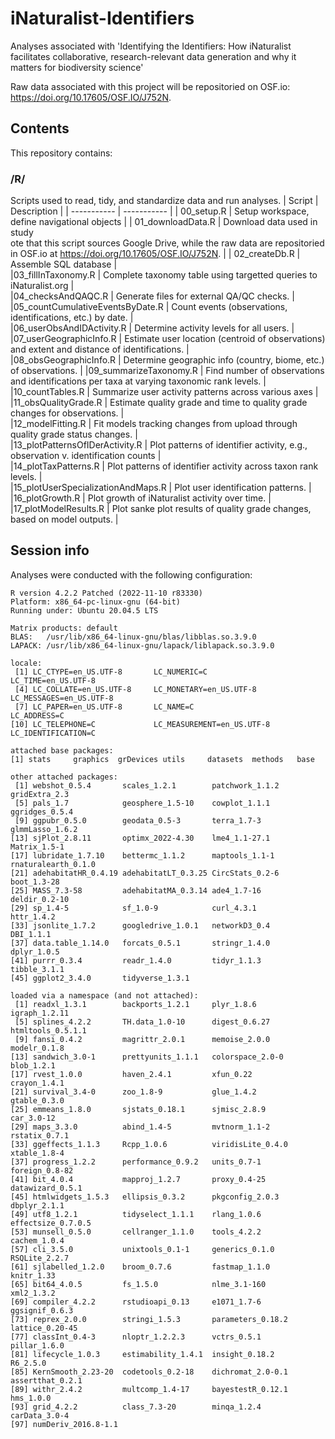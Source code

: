 # iNaturalist-Identifiers
Analyses associated with 'Identifying the Identifiers: How iNaturalist facilitates collaborative, research-relevant data generation and why it matters for biodiversity science'

Raw data associated with this project will be repositoried on OSF.io:  https://doi.org/10.17605/OSF.IO/J752N.
## Contents

This repository contains:
### /R/
Scripts used to read, tidy, and standardize data and run analyses.
| Script                                 | Description |
| -----------                            | ----------- |
| 00_setup.R                             | Setup workspace, define navigational objects |
| 01_downloadData.R                      | Download data used in study <br>ote that this script sources Google Drive, while the raw data are repositoried in OSF.io at https://doi.org/10.17605/OSF.IO/J752N</i>. |
| 02_createDb.R                          | Assemble SQL database |                  
|03_fillInTaxonomy.R                     | Complete taxonomy table using targetted queries to iNaturalist.org |   
|04_checksAndQAQC.R                      | Generate files for external QA/QC checks. |                        
|05_countCumulativeEventsByDate.R        | Count events (observations, identifications, etc.) by date. |                                        
|06_userObsAndIDActivity.R               | Determine activity levels for all users. |                                                
|07_userGeographicInfo.R                 | Estimate user location (centroid of observations) and extent and distance of identifications. |            
|08_obsGeographicInfo.R                  | Determine geographic info (country, biome, etc.) of observations. | 
|09_summarizeTaxonomy.R                  | Find number of observations and identifications per taxa at varying taxonomic rank levels. |  
|10_countTables.R                        | Summarize user activity patterns across various axes |                                               
|11_obsQualityGrade.R                    | Estimate quality grade and time to quality grade changes for observations. |                              
|12_modelFitting.R                       | Fit models tracking changes from upload through quality grade status changes. |  
|13_plotPatternsOfIDerActivity.R         | Plot patterns of identifier activity, e.g., observation v. identification counts |             
|14_plotTaxPatterns.R                    | Plot patterns of identifier activity across taxon rank levels. |   
|15_plotUserSpecializationAndMaps.R      | Plot user identification patterns. |              
|16_plotGrowth.R                         | Plot growth of iNaturalist activity over time. |             
|17_plotModelResults.R                   | Plot sanke plot results of quality grade changes, based on model outputs. |


## Session info
Analyses were conducted with the following configuration:
```
R version 4.2.2 Patched (2022-11-10 r83330)
Platform: x86_64-pc-linux-gnu (64-bit)
Running under: Ubuntu 20.04.5 LTS

Matrix products: default
BLAS:   /usr/lib/x86_64-linux-gnu/blas/libblas.so.3.9.0
LAPACK: /usr/lib/x86_64-linux-gnu/lapack/liblapack.so.3.9.0

locale:
 [1] LC_CTYPE=en_US.UTF-8       LC_NUMERIC=C               LC_TIME=en_US.UTF-8       
 [4] LC_COLLATE=en_US.UTF-8     LC_MONETARY=en_US.UTF-8    LC_MESSAGES=en_US.UTF-8   
 [7] LC_PAPER=en_US.UTF-8       LC_NAME=C                  LC_ADDRESS=C              
[10] LC_TELEPHONE=C             LC_MEASUREMENT=en_US.UTF-8 LC_IDENTIFICATION=C       

attached base packages:
[1] stats     graphics  grDevices utils     datasets  methods   base     

other attached packages:
 [1] webshot_0.5.4       scales_1.2.1        patchwork_1.1.2     gridExtra_2.3      
 [5] pals_1.7            geosphere_1.5-10    cowplot_1.1.1       ggridges_0.5.4     
 [9] ggpubr_0.5.0        geodata_0.5-3       terra_1.7-3         glmmLasso_1.6.2    
[13] sjPlot_2.8.11       optimx_2022-4.30    lme4_1.1-27.1       Matrix_1.5-1       
[17] lubridate_1.7.10    bettermc_1.1.2      maptools_1.1-1      rnaturalearth_0.1.0
[21] adehabitatHR_0.4.19 adehabitatLT_0.3.25 CircStats_0.2-6     boot_1.3-28        
[25] MASS_7.3-58         adehabitatMA_0.3.14 ade4_1.7-16         deldir_0.2-10      
[29] sp_1.4-5            sf_1.0-9            curl_4.3.1          httr_1.4.2         
[33] jsonlite_1.7.2      googledrive_1.0.1   networkD3_0.4       DBI_1.1.1          
[37] data.table_1.14.0   forcats_0.5.1       stringr_1.4.0       dplyr_1.0.5        
[41] purrr_0.3.4         readr_1.4.0         tidyr_1.1.3         tibble_3.1.1       
[45] ggplot2_3.4.0       tidyverse_1.3.1    

loaded via a namespace (and not attached):
 [1] readxl_1.3.1        backports_1.2.1     plyr_1.8.6          igraph_1.2.11      
 [5] splines_4.2.2       TH.data_1.0-10      digest_0.6.27       htmltools_0.5.1.1  
 [9] fansi_0.4.2         magrittr_2.0.1      memoise_2.0.0       modelr_0.1.8       
[13] sandwich_3.0-1      prettyunits_1.1.1   colorspace_2.0-0    blob_1.2.1         
[17] rvest_1.0.0         haven_2.4.1         xfun_0.22           crayon_1.4.1       
[21] survival_3.4-0      zoo_1.8-9           glue_1.4.2          gtable_0.3.0       
[25] emmeans_1.8.0       sjstats_0.18.1      sjmisc_2.8.9        car_3.0-12         
[29] maps_3.3.0          abind_1.4-5         mvtnorm_1.1-2       rstatix_0.7.1      
[33] ggeffects_1.1.3     Rcpp_1.0.6          viridisLite_0.4.0   xtable_1.8-4       
[37] progress_1.2.2      performance_0.9.2   units_0.7-1         foreign_0.8-82     
[41] bit_4.0.4           mapproj_1.2.7       proxy_0.4-25        datawizard_0.5.1   
[45] htmlwidgets_1.5.3   ellipsis_0.3.2      pkgconfig_2.0.3     dbplyr_2.1.1       
[49] utf8_1.2.1          tidyselect_1.1.1    rlang_1.0.6         effectsize_0.7.0.5 
[53] munsell_0.5.0       cellranger_1.1.0    tools_4.2.2         cachem_1.0.4       
[57] cli_3.5.0           unixtools_0.1-1     generics_0.1.0      RSQLite_2.2.7      
[61] sjlabelled_1.2.0    broom_0.7.6         fastmap_1.1.0       knitr_1.33         
[65] bit64_4.0.5         fs_1.5.0            nlme_3.1-160        xml2_1.3.2         
[69] compiler_4.2.2      rstudioapi_0.13     e1071_1.7-6         ggsignif_0.6.3     
[73] reprex_2.0.0        stringi_1.5.3       parameters_0.18.2   lattice_0.20-45    
[77] classInt_0.4-3      nloptr_1.2.2.3      vctrs_0.5.1         pillar_1.6.0       
[81] lifecycle_1.0.3     estimability_1.4.1  insight_0.18.2      R6_2.5.0           
[85] KernSmooth_2.23-20  codetools_0.2-18    dichromat_2.0-0.1   assertthat_0.2.1   
[89] withr_2.4.2         multcomp_1.4-17     bayestestR_0.12.1   hms_1.0.0          
[93] grid_4.2.2          class_7.3-20        minqa_1.2.4         carData_3.0-4      
[97] numDeriv_2016.8-1.1
```
